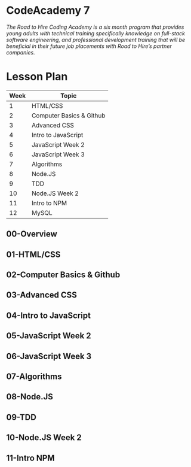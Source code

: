 # CodeAcademy 7

*The Road to Hire Coding Academy is a six month program that provides young adults with technical training specifically knowledge on full-stack software engineering, and professional development training that will be beneficial in their future job placements with Road to Hire’s partner companies.*

#	Lesson Plan

|Week  | Topic |
|--|--|
|1  | HTML/CSS |
|2	|Computer Basics & Github|
|3  | Advanced CSS |
|4	|Intro to JavaScript|
|5  | JavaScript Week 2 |
|6	|JavaScript Week 3|
|7  |Algorithms|
|8	|Node.JS|
|9  |TDD|
|10	|Node.JS Week 2|
|11  |Intro to NPM|
|12	|MySQL|







## 00-Overview



## 01-HTML/CSS



## 02-Computer Basics & Github


## 03-Advanced CSS


## 04-Intro to JavaScript
##  05-JavaScript Week 2
##  06-JavaScript Week 3
##  07-Algorithms
##  08-Node.JS
##  09-TDD
##  10-Node.JS Week 2
##  11-Intro NPM

